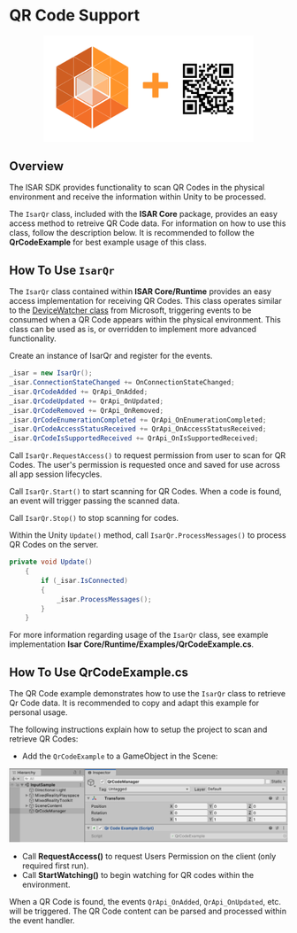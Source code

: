 # QR Code Support

<p align="center">
	<img src="images/isar_qrcode.png" width="380px">
</p>

## Overview
The ISAR SDK provides functionality to scan QR Codes in the physical environment and receive the information within Unity to be processed.

The `IsarQr` class, included with the **ISAR Core** package, provides an easy access method to retreive QR Code data. For information on how to use this class, follow the description below. It is recommended to follow the **QrCodeExample** for best example usage of this class.

## How To Use `IsarQr`

The `IsarQr` class contained within **ISAR Core/Runtime** provides an easy access implementation for receiving QR Codes. This class operates similar to the <a href="https://docs.microsoft.com/en-us/uwp/api/Windows.Devices.Enumeration.DeviceWatcher?view=winrt-19041">DeviceWatcher class</a> from Microsoft, triggering events to be consumed when a QR Code appears within the physical environment. This class can be used as is, or overridden to implement more advanced functionality.

Create an instance of IsarQr and register for the events.
```csharp
_isar = new IsarQr();
_isar.ConnectionStateChanged += OnConnectionStateChanged;
_isar.QrCodeAdded += QrApi_OnAdded;
_isar.QrCodeUpdated += QrApi_OnUpdated;
_isar.QrCodeRemoved += QrApi_OnRemoved;
_isar.QrCodeEnumerationCompleted += QrApi_OnEnumerationCompleted;
_isar.QrCodeAccessStatusReceived += QrApi_OnAccessStatusReceived;
_isar.QrCodeIsSupportedReceived += QrApi_OnIsSupportedReceived;
```

Call `IsarQr.RequestAccess()` to request permission from user to scan for QR Codes. 
The user's permission is requested once and saved for use across all app session lifecycles.

Call `IsarQr.Start()` to start scanning for QR Codes. When a code is found, an event will trigger passing the scanned data.

Call `IsarQr.Stop()` to stop scanning for codes.

Within the Unity `Update()` method, call `IsarQr.ProcessMessages()` to process QR Codes on the server.
```csharp
private void Update()
	{
		if (_isar.IsConnected)
		{
			_isar.ProcessMessages();
		}
	}
```

For more information regarding usage of the `IsarQr` class, see example implementation **Isar Core/Runtime/Examples/QrCodeExample.cs**.

## How To Use **QrCodeExample.cs**

The QR Code example demonstrates how to use the `IsarQr` class to retrieve Qr Code data. It is recommended to copy and adapt this example for personal usage.

The following instructions explain how to setup the project to scan and retrieve QR Codes:
- Add the `QrCodeExample` to a GameObject in the Scene:
<p align="center">
	<img src="images/qrcode.png" width="580px">
</p>

- Call **RequestAccess()** to request Users Permission on the client (only required first run). 	 
- Call **StartWatching()** to begin watching for QR codes within the environment.

When a QR Code is found, the events `QrApi_OnAdded`, `QrApi_OnUpdated`, etc. will be triggered. The QR Code content can be parsed and processed within the event handler. 

